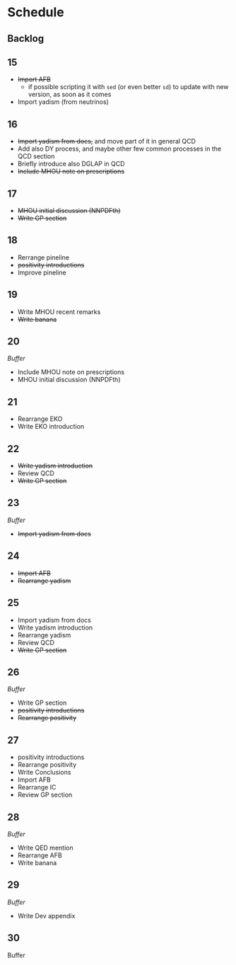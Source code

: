 # Schedule

## Backlog

## 15

- ~~Import AFB~~
  - if possible scripting it with `sed` (or even better `sd`) to update with new
    version, as soon as it comes
- Import yadism (from neutrinos)

## 16

- ~~Import yadism from docs,~~ and move part of it in general QCD
- Add also DY process, and maybe other few common processes in the QCD section
- Briefly introduce also DGLAP in QCD
- ~~Include MHOU note on prescriptions~~

## 17

- ~~MHOU initial discussion (NNPDFth)~~
- ~~Write GP section~~

## 18

- Rerrange pineline
- ~~positivity introductions~~
- Improve pineline

## 19

- Write MHOU recent remarks
- ~~Write banana~~

## 20

_Buffer_

- Include MHOU note on prescriptions
- MHOU initial discussion (NNPDFth)

## 21

- Rearrange EKO
- Write EKO introduction

## 22

- ~~Write yadism introduction~~
- Review QCD
- ~~Write GP section~~

## 23

_Buffer_

- ~~Import yadism from docs~~

## 24

- ~~Import AFB~~
- ~~Rearrange yadism~~

## 25

- Import yadism from docs
- Write yadism introduction
- Rearrange yadism
- Review QCD
- ~~Write GP section~~

## 26

_Buffer_

- Write GP section
- ~~positivity introductions~~
- ~~Rearrange positivity~~

## 27

- positivity introductions
- Rearrange positivity
- Write Conclusions
- Import AFB
- Rearrange IC
- Review GP section

## 28

_Buffer_

- Write QED mention
- Rearrange AFB
- Write banana

## 29

_Buffer_

- Write Dev appendix

## 30

Buffer
